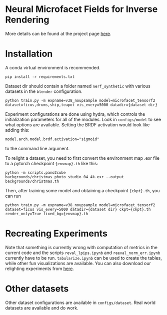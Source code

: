 # Neural Microfacet Fields for Inverse Rendering
More details can be found at the project page [here](https://half-potato.gitlab.io/posts/nmf/).
# Installation
A conda virtual environment is recommended.
```
pip install -r requirements.txt
```
Dataset dir should contain a folder named `nerf_synthetic` with various datasets in the `blender` configuration.
```
python train.py -m expname=v38_noupsample model=microfacet_tensorf2 dataset=ficus,drums,ship,teapot vis_every=5000 datadir={dataset dir}
```
Experiment configurations are done using hydra, which controls the initialization parameters for all of the modules. Look in `configs/model` to 
see what options are available. Setting the BRDF activation would look like adding this:
```
model.arch.model.brdf.activation="sigmoid"
```
to the command line argument.

To relight a dataset, you need to first convert the environment map .exr file to a pytorch checkpoint `{envmap}.th` like this:
```
python -m scripts.pano2cube backgrounds/christmas_photo_studio_04_4k.exr --output backgrounds/christmas.th
```
Then, after training some model and obtaining a checkpoint `{ckpt}.th`, you can run
```
python train.py -m expname=v38_noupsample model=microfacet_tensorf2 dataset=ficus vis_every=5000 datadir={dataset dir} ckpt={ckpt}.th render_only=True fixed_bg={envmap}.th
```

# Recreating Experiments
Note that something is currently wrong with computation of metrics in the current code and the scripts `reval_lpips.ipynb` and `reeval_norm_err.ipynb` currently have to be run. `tabularize.ipynb` can be used to create the tables, while other fun visualizations are available.
You can also download our relighting experiments from [here](https://drive.google.com/file/d/1CgyA1Fjis3dDDjAV3SFDJd-BGrgbOhf8/view?usp=sharing).

# Other datasets
Other dataset configurations are available in `configs/dataset`. Real world datasets are available and do work. 
